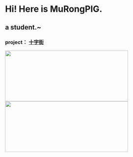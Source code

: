 # Hi! Here is MuRongPIG.
## a student.~
### project： [十字街](https://crosst.chat)
<a href="https://github.com/MuRongPIG?tab=repositories">
   <img height="165" width="400" src="https://github-readme-stats.vercel.app/api?username=MuRongPIG&cache_seconds=1800&show_icons=true&include_all_commits=true&hide_border=true" />
   <img height="165" width="400" src="https://github-readme-stats.vercel.app/api/top-langs/?username=MuRongPIG&cache_seconds=1800&layout=compact&langs_count=6&hide_border=true&hide=CSS" />
</a>
